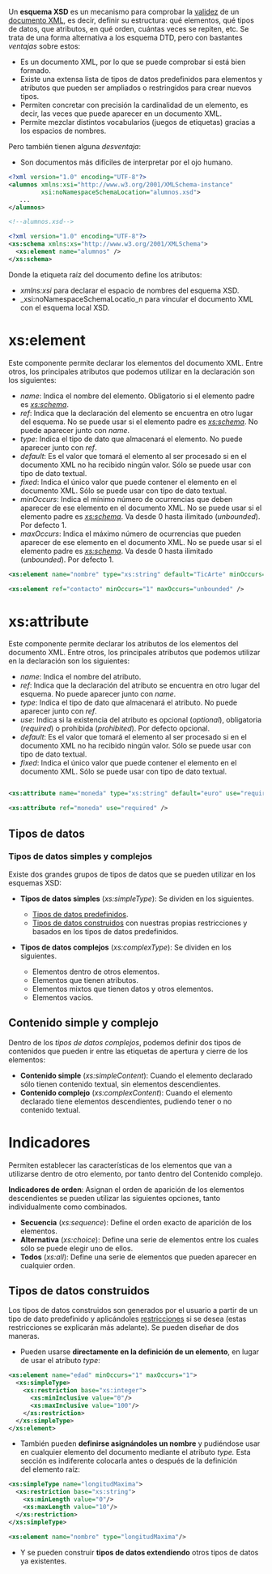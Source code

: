 Un **esquema XSD** es un mecanismo para comprobar la [validez](http://www.ticarte.com/contenido/que-es-xml) de un [documento XML](https://www.ticarte.com/node/107), es decir, definir su estructura: qué elementos, qué tipos de datos, que atributos, en qué orden, cuántas veces se repiten, etc. Se trata de una forma alternativa a los esquema DTD, pero con bastantes _ventajas_ sobre estos:

-   Es un documento XML, por lo que se puede comprobar si está bien formado.
-   Existe una extensa lista de tipos de datos predefinidos para elementos y atributos que pueden ser ampliados o restringidos para crear nuevos tipos.
-   Permiten concretar con precisión la cardinalidad de un elemento, es decir, las veces que puede aparecer en un documento XML.
-   Permite mezclar distintos vocabularios (juegos de etiquetas) gracias a los espacios de nombres.

Pero también tienen alguna _desventaja_:

-   Son documentos más difíciles de interpretar por el ojo humano.

```xml
<?xml version="1.0" encoding="UTF-8"?>
<alumnos xmlns:xsi="http://www.w3.org/2001/XMLSchema-instance"
         xsi:noNamespaceSchemaLocation="alumnos.xsd">
   ...
</alumnos>
```


```xsd
<!--alumnos.xsd-->

<?xml version="1.0" encoding="UTF-8"?>
<xs:schema xmlns:xs="http://www.w3.org/2001/XMLSchema">
  <xs:element name="alumnos" />
</xs:schema>
```

Donde la etiqueta raíz del documento define los atributos:

-   _xmlns:xsi_ para declarar el espacio de nombres del esquema XSD.
-   _xsi:noNamespaceSchemaLocatio_n para vincular el documento XML con el esquema local XSD.

# xs:element

Este componente permite declarar los elementos del documento XML. Entre otros, los principales atributos que podemos utilizar en la declaración son los siguientes:

-   _name_: Indica el nombre del elemento. Obligatorio si el elemento padre es _<xs:schema>_.
-   _ref_: Indica que la declaración del elemento se encuentra en otro lugar del esquema. No se puede usar si el elemento padre es _<xs:schema>_. No puede aparecer junto con _name_.
-   _type_: Indica el tipo de dato que almacenará el elemento. No puede aparecer junto con _ref_.
-   _default_: Es el valor que tomará el elemento al ser procesado si en el documento XML no ha recibido ningún valor. Sólo se puede usar con tipo de dato textual.
-   _fixed_: Indica el único valor que puede contener el elemento en el documento XML. Sólo se puede usar con tipo de dato textual.
-   _minOccurs_: Indica el mínimo número de ocurrencias que deben aparecer de ese elemento en el documento XML. No se puede usar si el elemento padre es _<xs:schema>_. Va desde 0 hasta ilimitado (_unbounded_). Por defecto 1.
-   _maxOccurs_: Indica el máximo número de ocurrencias que pueden aparecer de ese elemento en el documento XML. No se puede usar si el elemento padre es _<xs:schema>_. Va desde 0 hasta ilimitado (_unbounded_). Por defecto 1.

```xsd
<xs:element name="nombre" type="xs:string" default="TicArte" minOccurs="1" maxOccurs="unbounded" />

<xs:element ref="contacto" minOccurs="1" maxOccurs="unbounded" />
```

# xs:attribute

Este componente permite declarar los atributos de los elementos del documento XML. Entre otros, los principales atributos que podemos utilizar en la declaración son los siguientes:

-   _name_: Indica el nombre del atributo.
-   _ref_: Indica que la declaración del atributo se encuentra en otro lugar del esquema. No puede aparecer junto con _name_.
-   _type_: Indica el tipo de dato que almacenará el atributo. No puede aparecer junto con _ref_.
-   _use_: Indica si la existencia del atributo es opcional (_optional_), obligatoria (_required_) o prohibida (_prohibited_). Por defecto opcional.
-   _default_: Es el valor que tomará el elemento al ser procesado si en el documento XML no ha recibido ningún valor. Sólo se puede usar con tipo de dato textual.
-   _fixed_: Indica el único valor que puede contener el elemento en el documento XML. Sólo se puede usar con tipo de dato textual.

```xsd

<xs:attribute name="moneda" type="xs:string" default="euro" use="required" />

<xs:attribute ref="moneda" use="required" />

```

## Tipos de datos

### Tipos de datos simples y complejos

Existe dos grandes grupos de tipos de datos que se pueden utilizar en los esquemas XSD:

-   **Tipos de datos simples** (_xs:simpleType_): Se dividen en los siguientes.
    -   [Tipos de datos predefinidos](https://www.ticarte.com/contenido/que-son-los-esquemas-xsd#datospredefinidos).
    -   [Tipos de datos construidos](https://www.ticarte.com/contenido/que-son-los-esquemas-xsd#datosconstruidos) con nuestras propias restricciones y basados en los tipos de datos predefinidos.
    
-   **Tipos de datos complejos** (_xs:complexType_): Se dividen en los siguientes.
    -   Elementos dentro de otros elementos.
    -   Elementos que tienen atributos.
    -   Elementos mixtos que tienen datos y otros elementos.
    -   Elementos vacíos.

## Contenido simple y complejo

Dentro de los _tipos de datos complejos_, podemos definir dos tipos de contenidos que pueden ir entre las etiquetas de apertura y cierre de los elementos:

-   **Contenido simple** (_xs:simpleContent_): Cuando el elemento declarado sólo tienen contenido textual, sin elementos descendientes.
-   **Contenido complejo** (_xs:complexContent_): Cuando el elemento declarado tiene elementos descendientes, pudiendo tener o no contenido textual.

# Indicadores

Permiten establecer las características de los elementos que van a utilizarse dentro de otro elemento, por tanto dentro del Contenido complejo.

**Indicadores de orden**: Asignan el orden de aparición de los elementos descendientes se pueden utilizar las siguientes opciones, tanto individualmente como combinados.

-   **Secuencia** (_xs:sequence_): Define el orden exacto de aparición de los elementos.
-   **Alternativa** (_xs:choice_): Define una serie de elementos entre los cuales sólo se puede elegir uno de ellos.
-   **Todos** (_xs:all_): Define una serie de elementos que pueden aparecer en cualquier orden.

## Tipos de datos construidos

Los tipos de datos construidos son generados por el usuario a partir de un tipo de dato predefinido y aplicándoles [restricciones](https://www.ticarte.com/contenido/que-son-los-esquemas-xsd#restricciones) si se desea (estas restricciones se explicarán más adelante). Se pueden diseñar de dos maneras.

-   Pueden usarse **directamente en la definición de un elemento**, en lugar de usar el atributo _type_:

```xsd
<xs:element name="edad" minOccurs="1" maxOccurs="1">
  <xs:simpleType>
    <xs:restriction base="xs:integer">
      <xs:minInclusive value="0"/>
      <xs:maxInclusive value="100"/>
    </xs:restriction>
  </xs:simpleType>
</xs:element>
```

-   También pueden **definirse asignándoles un nombre** y pudiéndose usar en cualquier elemento del documento mediante el atributo _type._ Esta sección es indiferente colocarla antes o después de la definición del elemento raíz:

```xsd
<xs:simpleType name="longitudMaxima">  
  <xs:restriction base="xs:string">  
    <xs:minLength value="0"/>  
    <xs:maxLength value="10"/>  
  </xs:restriction>  
</xs:simpleType>

<xs:element name="nombre" type="longitudMaxima"/>
```

-   Y se pueden construir **tipos de datos extendiendo** otros tipos de datos ya existentes.